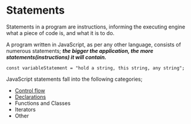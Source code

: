 # Statements

Statements in a program are instructions, informing the executing engine what a piece of code is, and what it is to do.

A program written in JavaScript, as per any other language, consists of numerous statements; **_the bigger the application, the more statements(instructions) it will contain._**

```
const variableStatement = "hold a string, this string, any string";
```

JavaScript statements fall into the following categories;

- [Control flow](./control-flow)
- [Declarations](./declarations)
- Functions and Classes
- Iterators
- Other
